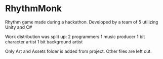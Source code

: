 # RhythmMonk
Rhythm game made during a hackathon. Developed by a team of 5 utilizing Unity and C#

Work distribution was split up:
2 programmers
1 music producer
1 bit character artist
1 bit background artist

Only Art and Assets folder is added from project. Other files are left out.



